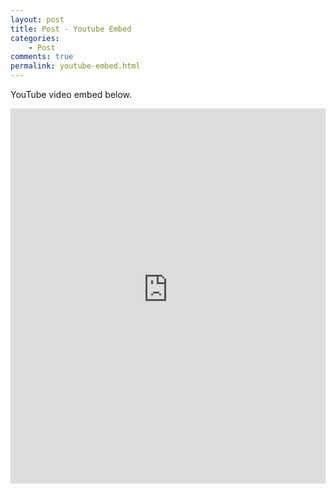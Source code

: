 ```yaml
---
layout: post
title: Post - Youtube Embed
categories:
    - Post
comments: true
permalink: youtube-embed.html
---
```



YouTube video embed below.

<iframe style="width: 100%; height: 600px;" src="https://www.youtube-nocookie.com/embed/l2Of1-d5E5o?controls=0&amp;showinfo=0" frameborder="0" allowfullscreen></iframe>